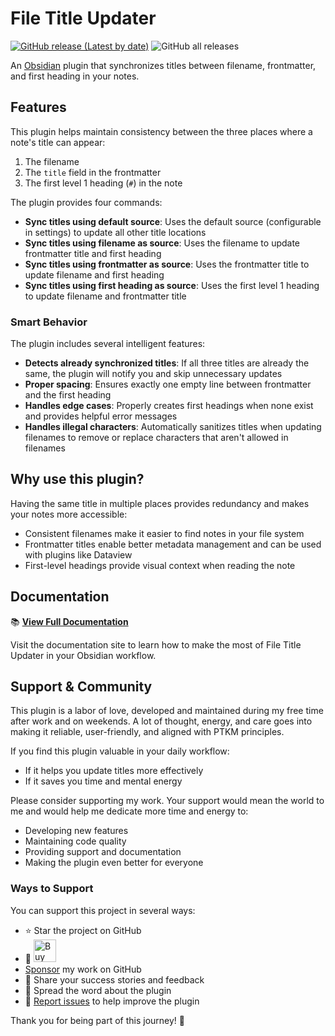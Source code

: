 # File Title Updater

[![GitHub release (Latest by date)](https://img.shields.io/github/v/release/wenlzhang/obsidian-file-title-updater)](https://github.com/wenlzhang/obsidian-file-title-updater/releases) ![GitHub all releases](https://img.shields.io/github/downloads/wenlzhang/obsidian-file-title-updater/total?color=success)

An [Obsidian](https://obsidian.md) plugin that synchronizes titles between filename, frontmatter, and first heading in your notes.

## Features

This plugin helps maintain consistency between the three places where a note's title can appear:

1. The filename
2. The `title` field in the frontmatter
3. The first level 1 heading (`#`) in the note

The plugin provides four commands:

- **Sync titles using default source**: Uses the default source (configurable in settings) to update all other title locations
- **Sync titles using filename as source**: Uses the filename to update frontmatter title and first heading
- **Sync titles using frontmatter as source**: Uses the frontmatter title to update filename and first heading
- **Sync titles using first heading as source**: Uses the first level 1 heading to update filename and frontmatter title

### Smart Behavior

The plugin includes several intelligent features:

- **Detects already synchronized titles**: If all three titles are already the same, the plugin will notify you and skip unnecessary updates
- **Proper spacing**: Ensures exactly one empty line between frontmatter and the first heading
- **Handles edge cases**: Properly creates first headings when none exist and provides helpful error messages
- **Handles illegal characters**: Automatically sanitizes titles when updating filenames to remove or replace characters that aren't allowed in filenames

## Why use this plugin?

Having the same title in multiple places provides redundancy and makes your notes more accessible:

- Consistent filenames make it easier to find notes in your file system
- Frontmatter titles enable better metadata management and can be used with plugins like Dataview
- First-level headings provide visual context when reading the note

## Documentation

📚 **[View Full Documentation](https://ptkm.net/obsidian-file-title-updater)**

Visit the documentation site to learn how to make the most of File Title Updater in your Obsidian workflow.

## Support & Community

This plugin is a labor of love, developed and maintained during my free time after work and on weekends. A lot of thought, energy, and care goes into making it reliable, user-friendly, and aligned with PTKM principles.

If you find this plugin valuable in your daily workflow:

- If it helps you update titles more effectively
- If it saves you time and mental energy

Please consider supporting my work. Your support would mean the world to me and would help me dedicate more time and energy to:

- Developing new features
- Maintaining code quality
- Providing support and documentation
- Making the plugin even better for everyone

### Ways to Support

You can support this project in several ways:

- ⭐ Star the project on GitHub
- 💝 <a href='https://ko-fi.com/C0C66C1TB' target='_blank'><img height='36' style='border:0px;height:36px;' src='https://storage.ko-fi.com/cdn/kofi1.png?v=3' border='0' alt='Buy Me a Coffee' /></a>
- [Sponsor](https://github.com/sponsors/wenlzhang) my work on GitHub
- 💌 Share your success stories and feedback
- 📢 Spread the word about the plugin
- 🐛 [Report issues](https://github.com/wenlzhang/obsidian-file-title-updater/issues) to help improve the plugin

Thank you for being part of this journey! 🙏
